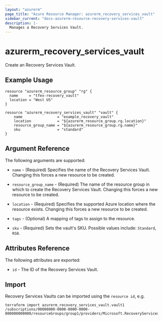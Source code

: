 ```yaml
---
layout: "azurerm"
page_title: "Azure Resource Manager: azurerm_recovery_services_vault"
sidebar_current: "docs-azurerm-resource-recovery-services-vault"
description: |-
  Manages a Recovery Services Vault.
---
```


# azurerm_recovery_services_vault

Create an Recovery Services Vault.

## Example Usage

```hcl
resource "azurerm_resource_group" "rg" {
  name     = "tfex-recovery_vault"
  location = "West US"
}

resource "azurerm_recovery_services_vault" "vault" {
    name                = "example_recovery_vault"
    location            = "${azurerm_resource_group.rg.location}"
    resource_group_name = "${azurerm_resource_group.rg.name}"
    sku                 = "standard"
}

```

## Argument Reference

The following arguments are supported:

* `name` - (Required) Specifies the name of the Recovery Services Vault. Changing this forces a new resource to be created.

* `resource_group_name` - (Required) The name of the resource group in which to create the Recovery Services Vault. Changing this forces a new resource to be created.

* `location` - (Required) Specifies the supported Azure location where the resource exists. Changing this forces a new resource to be created.

* `tags` - (Optional) A mapping of tags to assign to the resource.

* `sku` - (Required) Sets the vault's SKU. Possible values include: `Standard`, `RS0`.


## Attributes Reference

The following attributes are exported:

* `id` - The ID of the Recovery Services Vault.

## Import

Recovery Services Vaults can be imported using the `resource id`, e.g.

```shell
terraform import azurerm_recovery_services_vault.vault1 /subscriptions/00000000-0000-0000-0000-000000000000/resourceGroups/group1/providers/Microsoft.RecoveryServices/vaults/vault1
```
